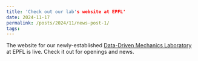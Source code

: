 ```yaml
---
title: 'Check out our lab's website at EPFL'
date: 2024-11-17
permalink: /posts/2024/11/news-post-1/ 
tags:
---
```


The website for our newly-established [Data-Driven Mechanics Laboratory](https://www.epfl.ch/labs/lmd) at EPFL is live. Check it out for openings and news.
